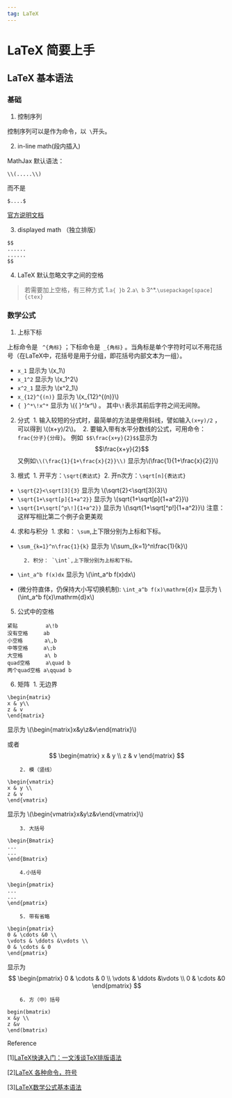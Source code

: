 ```yaml
---
tag: LaTeX
---
```





# LaTeX 简要上手
## LaTeX 基本语法
### 基础
1. 控制序列

控制序列可以是作为命令，以` \`开头。

2. in-line math(段内插入)

MathJax 默认语法：
```
\\(.....\\)
```
而不是
```
$....$
```
[官方说明文档](http://docs.mathjax.org/en/latest/tex.html)

3. displayed math （独立排版）

```
$$
......
......
$$
```
4. LaTeX 默认忽略文字之间的空格

> 若需要加上空格，有三种方式
> 1.`a{ }b`
> 2.`a\ b`
> 3^*.`\usepackage[space]{ctex}`



### 数学公式
1. 上标下标

上标命令是 ` ^{角标}` ；下标命令是` _{角标}` 。当角标是单个字符时可以不用花括号（在LaTeX中，花括号是用于分组，即花括号内部文本为一组）。
* `x_1`   显示为 \\(x_1\\)
* `x_1^2` 显示为 \\(x_1^2\\)
* `x^2_1` 显示为 \\(x^2_1\\)
* `x_{12}^{(n)}` 显示为 \\(x_{12}^{(n)}\\)
* `{ }^*\!x^*` 显示为 \\({ }^*\!x^*\\) 。 其中`\!`表示其前后字符之间无间隙。

2. 分式
    ​    1. 输入较短的分式时，最简单的方法是使用斜线，譬如输入`(x+y)/2` ，可以得到 \\((x+y)/2\\)。
    ​    2. 要输入带有水平分数线的公式，可用命令：`frac{分子}{分母}`。
    ​    例如` $$\frac{x+y}{2}$$`显示为
    ​    $$\frac{x+y}{2}$$
    ​    又例如`\\(\frac{1}{1+\frac{x}{2}}\\)` 显示为\\(\frac{1}{1+\frac{x}{2}}\\)
    
3. 根式
    ​    1. 开平方：`\sqrt{表达式}`
    ​    2. 开n次方：`\sqrt[n]{表达式}`

* `\sqrt{2}<\sqrt[3]{3}` 显示为 \\(\sqrt{2}<\sqrt[3]{3}\\)
* `\sqrt{1+\sqrt[p]{1+a^2}}` 显示为 \\(sqrt{1+\sqrt[p]{1+a^2}}\\)
* `\sqrt{1+\sqrt[^p\!]{1+a^2}}` 显示为 \\(\sqrt{1+\sqrt[^p\!]{1+a^2}}\\)  注意：这样写相比第二个例子会更美观


4. 求和与积分
    ​    1. 求和： `\sum`,上下限分别为上标和下标。
* `\sum_{k=1}^n\frac{1}{k}` 显示为 \\(\sum_{k=1}^n\frac{1}{k}\\)

        2. 积分： `\int`,上下限分别为上标和下标。
* `\int_a^b f(x)dx` 显示为 \\(\int_a^b f(x)dx\\)
* (微分符直体，仍保持大小写切换机制): `\int_a^b f(x)\mathrm{d}x` 显示为 \\(\int_a^b f(x)\mathrm{d}x\\)


5. 公式中的空格
```
紧贴         a\!b
没有空格     ab
小空格       a\,b
中等空格     a\;b
大空格       a\ b
quad空格     a\quad b
两个quad空格 a\qquad b
```


6. 矩阵
    ​    1. 无边界
```
\begin{matrix}
x & y\\
z & v
\end{matrix}
```
显示为 \\(\begin{matrix}x&y\\z&v\end{matrix}\\)

或者
$$
\begin{matrix}
x & y \\
z & v
\end{matrix}
$$

        2. 模（竖线）
```
\begin{vmatrix}
x & y \\
z & v 
\end{vmatrix}
```
显示为 \\(\begin{vmatrix}x&y\\z&v\end{vmatrix}\\)

        3. 大括号
```
\begin{Bmatrix}
...
...
\end{Bmatrix}
```

        4.小括号
```
\begin{pmatrix}
...
...
\end{pmatrix}
```
        5. 带有省略
```
\begin{pmatrix}
0 & \cdots &0 \\
\vdots & \ddots &\vdots \\
0 & \cdots & 0
\end{pmatrix}
```
显示为
$$
\begin{pmatrix}
0 & \cdots & 0 \\
\vdots & \ddots &\vdots \\
0 & \cdots &0
\end{pmatrix}
$$

        6. 方（中）括号
```
begin(bmatrix)
x &y \\
z &v 
\end(bmatrix)
```



Reference

[1][LaTeX快速入门：一文浅谈TeX排版语法](https://blog.csdn.net/qingdujun/article/details/80805613)

[2][LaTeX 各种命令，符号](https://blog.csdn.net/garfielder007/article/details/51646604)

[3][LaTeX数学公式基本语法](https://www.cnblogs.com/houkai/p/3399646.html)

